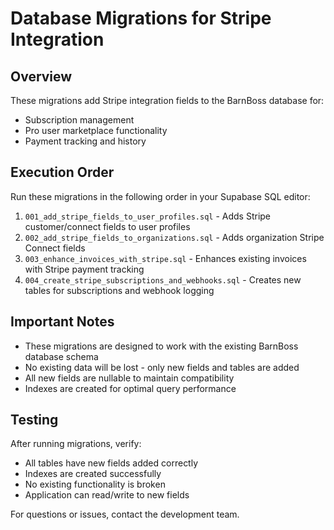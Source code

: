 # Database Migrations for Stripe Integration

## Overview
These migrations add Stripe integration fields to the BarnBoss database for:
- Subscription management
- Pro user marketplace functionality  
- Payment tracking and history

## Execution Order
Run these migrations in the following order in your Supabase SQL editor:

1. `001_add_stripe_fields_to_user_profiles.sql` - Adds Stripe customer/connect fields to user profiles
2. `002_add_stripe_fields_to_organizations.sql` - Adds organization Stripe Connect fields  
3. `003_enhance_invoices_with_stripe.sql` - Enhances existing invoices with Stripe payment tracking
4. `004_create_stripe_subscriptions_and_webhooks.sql` - Creates new tables for subscriptions and webhook logging

## Important Notes
- These migrations are designed to work with the existing BarnBoss database schema
- No existing data will be lost - only new fields and tables are added
- All new fields are nullable to maintain compatibility
- Indexes are created for optimal query performance

## Testing
After running migrations, verify:
- All tables have new fields added correctly
- Indexes are created successfully  
- No existing functionality is broken
- Application can read/write to new fields

For questions or issues, contact the development team. 